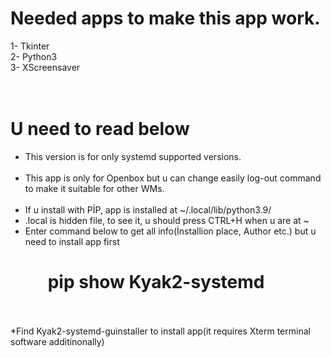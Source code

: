 # Needed apps to make this app work. <br>
1- Tkinter <br>
2- Python3 <br>
3- XScreensaver <br>
<br>
<br>
# U need to read below
* This version is for only systemd supported versions. <br> <br>
* This app is only for Openbox but u can change easily log-out command to make it suitable for other WMs. <br> <br>
* If u install with PİP, app is installed at ~/.local/lib/python3.9/ <br>
* .local is hidden file, to see it, u should press CTRL+H when u are at ~ <br>
* Enter command below to get all info(İnstallion place, Author etc.) but u need to install app first <br> 
 # &nbsp;&nbsp;&nbsp;&nbsp;&nbsp;&nbsp;&nbsp;&nbsp;   pip show Kyak2-systemd <br> <br>

*Find Kyak2-systemd-guinstaller to install app(it requires Xterm terminal software additinonally)